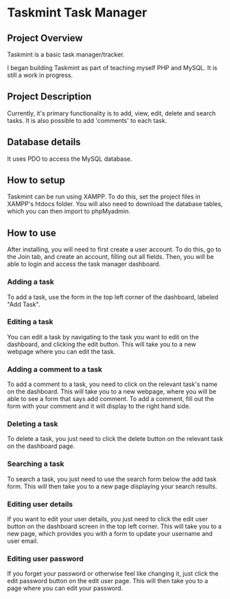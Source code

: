 # Taskmint Task Manager

## Project Overview
Taskmint is a basic task manager/tracker. 

I began building Taskmint as part of teaching myself PHP and MySQL. It is still a work in progress. 

## Project Description
Currently, it's primary functionality is to add, view, edit, delete and search tasks. 
It is also possible to add 'comments' to each task. 

## Database details
It uses PDO to access the MySQL database.

## How to setup
Taskmint can be run using XAMPP. To do this, set the project files in XAMPP's htdocs folder. 
You will also need to download the database tables, which you can then import to phpMyadmin.

## How to use 
After installing, you will need to first create a user account. 
To do this, go to the Join tab, and create an account, filling out all fields. 
Then, you will be able to login and access the task manager dashboard.

### Adding a task
To add a task, use the form in the top left corner of the dashboard, labeled "Add Task".

### Editing a task
You can edit a task by navigating to the task you want to edit on the dashboard, and clicking the edit button.
This will take you to a new webpage where you can edit the task. 

### Adding a comment to a task
To add a comment to a task, you need to click on the relevant task's name on the dashboard.
This will take you to a new webpage, where you will be able to see a form that says add comment. 
To add a comment, fill out the form with your comment and it will display to the right hand side. 

### Deleting a task
To delete a task, you just need to click the delete button on the relevant task on the dashboard page. 

### Searching a task
To search a task, you just need to use the search form below the add task form.
This will then take you to a new page displaying your search results. 

### Editing user details
If you want to edit your user details, you just need to click the edit user button on the dashboard screen in the top left corner. 
This will take you to a new page, which provides you with a form to update your username and user email.

### Editing user password
If you forget your password or otherwise feel like changing it, just click the edit password button on the edit user page. 
This will then take you to a page where you can edit your password. 
